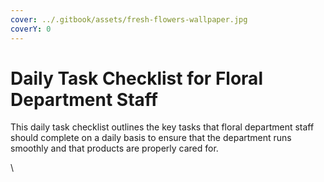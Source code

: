 ```yaml
---
cover: ../.gitbook/assets/fresh-flowers-wallpaper.jpg
coverY: 0
---
```


# Daily Task Checklist for Floral Department Staff

This daily task checklist outlines the key tasks that floral department staff should complete on a daily basis to ensure that the department runs smoothly and that products are properly cared for.

\
